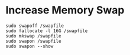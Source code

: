 # Increase Memory Swap
```shell
sudo swapoff /swapfile
sudo fallocate -l 16G /swapfile
sudo mkswap /swapfile
sudo swapon /swapfile
sudo swapon --show
```